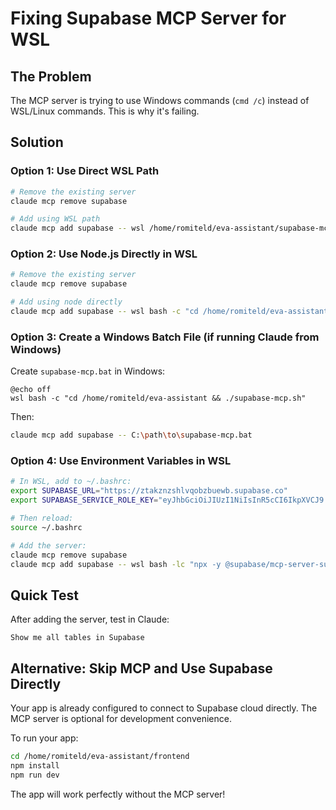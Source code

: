 # Fixing Supabase MCP Server for WSL

## The Problem
The MCP server is trying to use Windows commands (`cmd /c`) instead of WSL/Linux commands. This is why it's failing.

## Solution

### Option 1: Use Direct WSL Path
```bash
# Remove the existing server
claude mcp remove supabase

# Add using WSL path
claude mcp add supabase -- wsl /home/romiteld/eva-assistant/supabase-mcp.sh
```

### Option 2: Use Node.js Directly in WSL
```bash
# Remove the existing server
claude mcp remove supabase

# Add using node directly
claude mcp add supabase -- wsl bash -c "cd /home/romiteld/eva-assistant && SUPABASE_URL='https://ztakznzshlvqobzbuewb.supabase.co' SUPABASE_SERVICE_ROLE_KEY='eyJhbGciOiJIUzI1NiIsInR5cCI6IkpXVCJ9.eyJpc3MiOiJzdXBhYmFzZSIsInJlZiI6Inp0YWt6bnpzaGx2cW9iemJ1ZXdiIiwicm9sZSI6InNlcnZpY2Vfcm9sZSIsImlhdCI6MTc1MjA3MTE4NywiZXhwIjoyMDY3NjQ3MTg3fQ.b9P2PzPy2qrPwSOAjAsdGdUoMWH7yn0BhuwBFKTNCik' npx -y @supabase/mcp-server-supabase@latest"
```

### Option 3: Create a Windows Batch File (if running Claude from Windows)
Create `supabase-mcp.bat` in Windows:
```batch
@echo off
wsl bash -c "cd /home/romiteld/eva-assistant && ./supabase-mcp.sh"
```

Then:
```bash
claude mcp add supabase -- C:\path\to\supabase-mcp.bat
```

### Option 4: Use Environment Variables in WSL
```bash
# In WSL, add to ~/.bashrc:
export SUPABASE_URL="https://ztakznzshlvqobzbuewb.supabase.co"
export SUPABASE_SERVICE_ROLE_KEY="eyJhbGciOiJIUzI1NiIsInR5cCI6IkpXVCJ9.eyJpc3MiOiJzdXBhYmFzZSIsInJlZiI6Inp0YWt6bnpzaGx2cW9iemJ1ZXdiIiwicm9sZSI6InNlcnZpY2Vfcm9sZSIsImlhdCI6MTc1MjA3MTE4NywiZXhwIjoyMDY3NjQ3MTg3fQ.b9P2PzPy2qrPwSOAjAsdGdUoMWH7yn0BhuwBFKTNCik"

# Then reload:
source ~/.bashrc

# Add the server:
claude mcp remove supabase
claude mcp add supabase -- wsl bash -lc "npx -y @supabase/mcp-server-supabase@latest"
```

## Quick Test
After adding the server, test in Claude:
```
Show me all tables in Supabase
```

## Alternative: Skip MCP and Use Supabase Directly
Your app is already configured to connect to Supabase cloud directly. The MCP server is optional for development convenience.

To run your app:
```bash
cd /home/romiteld/eva-assistant/frontend
npm install
npm run dev
```

The app will work perfectly without the MCP server!
